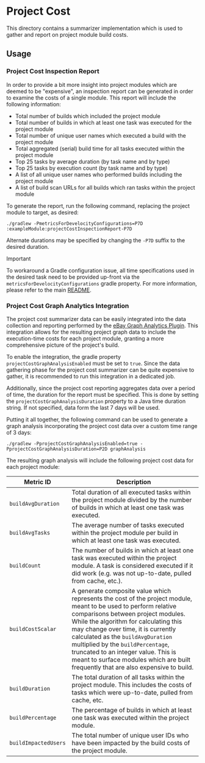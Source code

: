 # Project Cost

This directory contains a summarizer implementation which is used to gather and report on project
module build costs.

## Usage

### Project Cost Inspection Report

In order to provide a bit more insight into project modules which are deemed to be "expensive", an
inspection report can be generated in order to examine the costs of a single module.  This report
will include the following information:
- Total number of builds which included the project module
- Total number of builds in which at least one task was executed for the project module
- Total number of unique user names which executed a build with the project module
- Total aggregated (serial) build time for all tasks executed within the project module
- Top 25 tasks by average duration (by task name and by type)
- Top 25 tasks by execution count (by task name and by type)
- A list of all unique user names who performed builds including the project module
- A list of build scan URLs for all builds which ran tasks within the project module

To generate the report, run the following command, replacing the project module to target,
as desired:

```
./gradlew -PmetricsForDevelocityConfigurations=P7D :exampleModule:projectCostInspectionReport-P7D
```

Alternate durations may be specified by changing the `-P7D` suffix to the desired duration.

> [!IMPORTANT]
> To workaround a Gradle configuration issue, all time specifications used in the desired task need
> to be provided up-front via the `metricsForDevelocityConfigurations` gradle property.  For more
> information, please refer to the main [README](../../../../../../../../../README.md).

### Project Cost Graph Analytics Integration

The project cost summarizer data can be easily integrated into the data collection and reporting
performed by the [eBay Graph Analytics Plugin](https://github.com/eBay/graph-analytics-plugin).
This integration allows for the resulting project graph data to include the execution-time
costs for each project module, granting a more comprehensive picture of the project's build.

To enable the integration, the gradle property `projectCostGraphAnalysisEnabled` must be
set to `true`.  Since the data gathering phase for the project cost summarizer can be quite
expensive to gather, it is recommended to run this integration in a dedicated job.

Additionally, since the project cost reporting aggregates data over a period of time, the
duration for the report must be specified.  This is done by setting the
`projectCostGraphAnalysisDuration` property to a Java time duration string.  If not specified,
data form the last 7 days will be used.

Putting it all together, the following command can be used to generate a graph analysis
incorporating the project cost data over a custom time range of 3 days:

```
./gradlew -PprojectCostGraphAnalysisEnabled=true -PprojectCostGraphAnalysisDuration=P2D graphAnalysis 
```

The resulting graph analysis will include the following project cost data for each project module:

| Metric ID            | Description                                                                                                                                                                                                                                                                                                                                                                                                                                   |
|----------------------|-----------------------------------------------------------------------------------------------------------------------------------------------------------------------------------------------------------------------------------------------------------------------------------------------------------------------------------------------------------------------------------------------------------------------------------------------|
| `buildAvgDuration`   | Total duration of all executed tasks within the project module divided by the number of builds in which at least one task was executed.                                                                                                                                                                                                                                                                                                       |
| `buildAvgTasks`      | The average number of tasks executed within the project module per build in which at least one task was executed.                                                                                                                                                                                                                                                                                                                             |
| `buildCount`         | The number of builds in which at least one task was executed within the project module.  A task is considered executed if it did work (e.g. was not up-to-date, pulled from cache, etc.).                                                                                                                                                                                                                                                     |
| `buildCostScalar`    | A generate composite value which represents the cost of the project module, meant to be used to perform relative comparisons between project modules.  While the algorithm for calculating this may change over time, it is currently calculated as the `buildAvgDuration` multiplied by the `buildPercentage`, truncated to an integer value.  This is meant to surface modules which are built frequently that are also expensive to build. |
| `buildDuration`      | The total duration of all tasks within the project module.  This includes the costs of tasks which were up-to-date, pulled from cache, etc.                                                                                                                                                                                                                                                                                                   |
| `buildPercentage`    | The percentage of builds in which at least one task was executed within the project module.                                                                                                                                                                                                                                                                                                                                                   |
| `buildImpactedUsers` | The total number of unique user IDs who have been impacted by the build costs of the project module.                                                                                                                                                                                                                                                                                                                                          |

